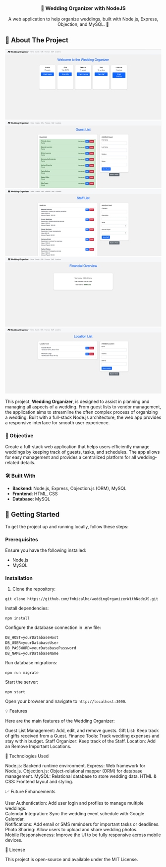 <br/>
<div align="center">
<h3 align="center">💍 Wedding Organizer with NodeJS</h3>
<p align="center">
A web application to help organize weddings, built with Node.js, Express, Objection, and MySQL. 🎉
</p>
</div>

## 📖 About The Project

![Home](https://github.com/fmbicalho/weddingOrganizerWithNodeJS/blob/main/src/images/home.png)  
![Guest](https://github.com/fmbicalho/weddingOrganizerWithNodeJS/blob/main/src/images/guest.png)  
![Staff](https://github.com/fmbicalho/weddingOrganizerWithNodeJS/blob/main/src/images/staff.png)  
![Finance](https://github.com/fmbicalho/weddingOrganizerWithNodeJS/blob/main/src/images/finance.png)  
![Location](https://github.com/fmbicalho/weddingOrganizerWithNodeJS/blob/main/src/images/location.png)

This project, **Wedding Organizer**, is designed to assist in planning and managing all aspects of a wedding. From guest lists to vendor management, the application aims to streamline the often complex process of organizing a wedding. Built with a full-stack Node.js architecture, the web app provides a responsive interface for smooth user experience. 

### 🎯 Objective

Create a full-stack web application that helps users efficiently manage weddings by keeping track of guests, tasks, and schedules. The app allows for easy management and provides a centralized platform for all wedding-related details.

### 🛠️ Built With

- **Backend**: Node.js, Express, Objection.js (ORM), MySQL
- **Frontend**: HTML, CSS
- **Database**: MySQL

## 🚀 Getting Started

To get the project up and running locally, follow these steps:

### Prerequisites

Ensure you have the following installed:

- Node.js
- MySQL

### Installation

1. Clone the repository:
   
```git clone https://github.com/fmbicalho/weddingOrganizerWithNodeJS.git```  

Install dependencies:  

```npm install```  

Configure the database connection in .env file:  

```DB_HOST=yourDatabaseHost```  
```DB_USER=yourDatabaseUser```  
```DB_PASSWORD=yourDatabasePassword```  
```DB_NAME=yourDatabaseName```  

Run database migrations:  

```npm run migrate```  

Start the server:  

```npm start```  

Open your browser and navigate to ```http://localhost:3000```.

💡 Features

Here are the main features of the Wedding Organizer:

Guest List Management: Add, edit, and remove guests.
Gift List: Keep track of gifts received from a Guest.
Finance Tools: Track wedding expenses and stay within budget.
Staff Organizer: Keep track of the Staff.
Location: Add an Remove Important Locations.

🧩 Technologies Used

Node.js: Backend runtime environment.
Express: Web framework for Node.js.
Objection.js: Object-relational mapper (ORM) for database management.
MySQL: Relational database to store wedding data.
HTML & CSS: Frontend layout and styling.  

📈 Future Enhancements

User Authentication: Add user login and profiles to manage multiple weddings.  
Calendar Integration: Sync the wedding event schedule with Google Calendar.  
Notifications: Add email or SMS reminders for important tasks or deadlines.  
Photo Sharing: Allow users to upload and share wedding photos.  
Mobile Responsiveness: Improve the UI to be fully responsive across mobile devices.  

📜 License

This project is open-source and available under the MIT License.

